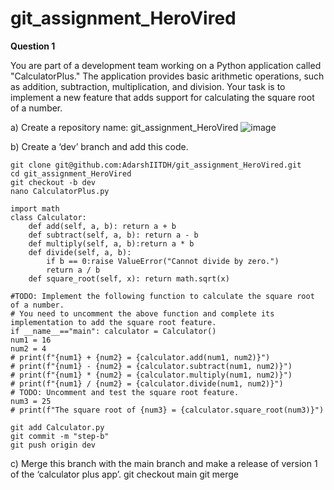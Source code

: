# git_assignment_HeroVired
**Question 1**

You are part of a development team working on a Python application called "CalculatorPlus." The application provides basic arithmetic operations, such as addition, subtraction, multiplication, and division. Your task is to implement a new feature that adds support for calculating the square root of a number.

a) Create a repository name: git_assignment_HeroVired
![image](https://github.com/AdarshIITDH/git_assignment_HeroVired/assets/60352729/54d0043b-be8a-4a28-a499-74e6cc2262c8)

b) Create a ‘dev’ branch and add this code.
```
git clone git@github.com:AdarshIITDH/git_assignment_HeroVired.git
cd git_assignment_HeroVired
git checkout -b dev
nano CalculatorPlus.py
```
```
import math 
class Calculator:
	def add(self, a, b): return a + b
	def subtract(self, a, b): return a - b
	def multiply(self, a, b):return a * b
	def divide(self, a, b): 
		if b == 0:raise ValueError("Cannot divide by zero.") 
		return a / b
	def square_root(self, x): return math.sqrt(x)

#TODO: Implement the following function to calculate the square root of a number.
# You need to uncomment the above function and complete its implementation to add the square root feature.
if __name__=="main": calculator = Calculator()
num1 = 16
num2 = 4
# print(f"{num1} + {num2} = {calculator.add(num1, num2)}") 
# print(f"{num1} - {num2} = {calculator.subtract(num1, num2)}") 
# print(f"{num1} * {num2} = {calculator.multiply(num1, num2)}") 
# print(f"{num1} / {num2} = {calculator.divide(num1, num2)}")
# TODO: Uncomment and test the square root feature. 
num3 = 25
# print(f"The square root of {num3} = {calculator.square_root(num3)}")
```
	git add Calculator.py
 	git commit -m "step-b"
  	git push origin dev

c) Merge this branch with the main branch and make a release of version 1 of the ‘calculator plus app’.
git checkout main
git merge
